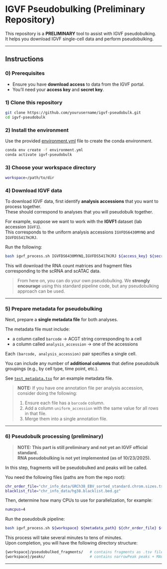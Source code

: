 # IGVF Pseudobulking (Preliminary Repository)

This repository is a **PRELIMINARY** tool to assist with IGVF pseudobulking.  
It helps you download IGVF single-cell data and perform pseudobulking.

---

## Instructions

### 0) Prerequisites
- Ensure you have **download access** to data from the IGVF portal.  
- You’ll need your **access key** and **secret key**.

### 1) Clone this repository
```bash
git clone https://github.com/yourusername/igvf-pseudobulk.git
cd igvf-pseudobulk
```

### 2) Install the environment
Use the provided [environment.yml](environment.yml) file to create the conda environment.
```bash
conda env create -f environment.yml
conda activate igvf-pseudobulk
```

### 3) Choose your workspace directory
```bash
workspace=/path/to/dir
```

### 4) Download IGVF data
To download IGVF data, first identify **analysis accessions** that you want to process together.  
These should correspond to analyses that you will pseudobulk together.

For example, suppose we want to work with the **IGVF1** dataset (lab accession `IGVF1`).  
This corresponds to the uniform analysis accessions `IGVFDS6430MYNQ` and `IGVFDS5417HJRJ`.

Run the following:
```bash
bash igvf_process.sh IGVFDS6430MYNQ,IGVFDS5417HJRJ ${access_key} ${secret_key} ${workspace}
```

This will download the RNA count matrices and fragment files corresponding to the scRNA and scATAC data.

> From here on, you can do your own pseudobulking. We **strongly encourage** using this standard pipeline code, but any pseudobulking approach can be used.

---

### 5) Prepare metadata for pseudobulking
Next, prepare a **single metadata file** for both analyses.

The metadata file must include:
- a column called `barcode` → ACGT string corresponding to a cell
- a column called `analysis_accession` → one of the accessions

Each `(barcode, analysis_accession)` pair specifies a single cell.

You can include any number of **additional columns** that define pseudobulk groupings (e.g., by cell type, time point, etc.).

See [`test_metadata.tsv`](test_metadata.tsv) for an example metadata file.

> **NOTE:** If you have one annotation file per analysis accession, consider doing the following:
> 1. Ensure each file has a `barcode` column.  
> 2. Add a column `uniform_accession` with the same value for all rows in that file.  
> 3. Merge them into a single annotation file.

---

### 6) Pseudobulk processing (preliminary)

> **NOTE: This part is still preliminary and not yet an IGVF official standard.**  
> **RNA pseudobulking is not yet implemented (as of 10/23/2025).**

In this step, fragments will be pseudobulked and peaks will be called.

You need the following files (paths are from the repo root):
```bash
chr_order_file="chr_info_data/GRCh38_EBV_sorted_standard.chrom.sizes.tsv"
blacklist_file="chr_info_data/hg38.blacklist.bed.gz"
```

Then, determine how many CPUs to use for parallelization, for example:
```bash
numcpus=4
```

Run the pseudobulk pipeline:
```bash
bash igvf_process.sh ${workspace} ${metadata_path} ${chr_order_file} ${blacklist_file} ${numcpus}
```

This process will take several minutes to tens of minutes.  
Upon completion, you will have the following directory structure:

```bash
{workspace}/pseudobulked_fragments/   # contains fragments as .tsv files
{workspace}/peaks/                    # contains narrowPeak peaks + MACS3 signal tracks as bigWigs
```

---

